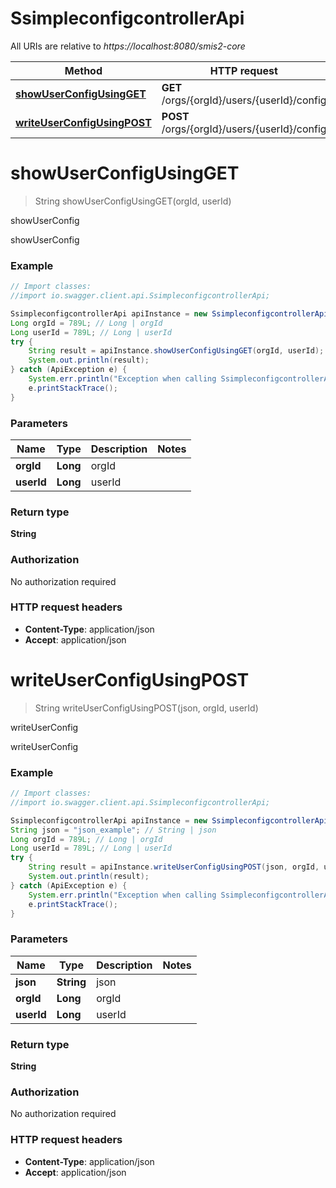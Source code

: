# SsimpleconfigcontrollerApi

All URIs are relative to *https://localhost:8080/smis2-core*

Method | HTTP request | Description
------------- | ------------- | -------------
[**showUserConfigUsingGET**](SsimpleconfigcontrollerApi.md#showUserConfigUsingGET) | **GET** /orgs/{orgId}/users/{userId}/config | showUserConfig
[**writeUserConfigUsingPOST**](SsimpleconfigcontrollerApi.md#writeUserConfigUsingPOST) | **POST** /orgs/{orgId}/users/{userId}/config | writeUserConfig


<a name="showUserConfigUsingGET"></a>
# **showUserConfigUsingGET**
> String showUserConfigUsingGET(orgId, userId)

showUserConfig

showUserConfig

### Example
```java
// Import classes:
//import io.swagger.client.api.SsimpleconfigcontrollerApi;

SsimpleconfigcontrollerApi apiInstance = new SsimpleconfigcontrollerApi();
Long orgId = 789L; // Long | orgId
Long userId = 789L; // Long | userId
try {
    String result = apiInstance.showUserConfigUsingGET(orgId, userId);
    System.out.println(result);
} catch (ApiException e) {
    System.err.println("Exception when calling SsimpleconfigcontrollerApi#showUserConfigUsingGET");
    e.printStackTrace();
}
```

### Parameters

Name | Type | Description  | Notes
------------- | ------------- | ------------- | -------------
 **orgId** | **Long**| orgId |
 **userId** | **Long**| userId |

### Return type

**String**

### Authorization

No authorization required

### HTTP request headers

 - **Content-Type**: application/json
 - **Accept**: application/json

<a name="writeUserConfigUsingPOST"></a>
# **writeUserConfigUsingPOST**
> String writeUserConfigUsingPOST(json, orgId, userId)

writeUserConfig

writeUserConfig

### Example
```java
// Import classes:
//import io.swagger.client.api.SsimpleconfigcontrollerApi;

SsimpleconfigcontrollerApi apiInstance = new SsimpleconfigcontrollerApi();
String json = "json_example"; // String | json
Long orgId = 789L; // Long | orgId
Long userId = 789L; // Long | userId
try {
    String result = apiInstance.writeUserConfigUsingPOST(json, orgId, userId);
    System.out.println(result);
} catch (ApiException e) {
    System.err.println("Exception when calling SsimpleconfigcontrollerApi#writeUserConfigUsingPOST");
    e.printStackTrace();
}
```

### Parameters

Name | Type | Description  | Notes
------------- | ------------- | ------------- | -------------
 **json** | **String**| json |
 **orgId** | **Long**| orgId |
 **userId** | **Long**| userId |

### Return type

**String**

### Authorization

No authorization required

### HTTP request headers

 - **Content-Type**: application/json
 - **Accept**: application/json

